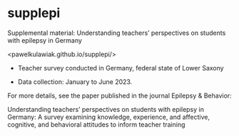 # supplepi

Supplemental material: Understanding teachers’ perspectives on students with epilepsy in Germany

<pawelkulawiak.github.io/supplepi/>

- Teacher survey conducted in Germany, federal state of Lower Saxony

- Data collection: January to June 2023.

For more details, see the paper published in the journal Epilepsy & Behavior:

Understanding teachers’ perspectives on students with epilepsy in Germany: A survey examining knowledge, experience, and affective, cognitive, and behavioral attitudes to inform teacher training
